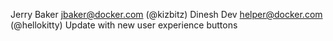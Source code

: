 Jerry Baker <jbaker@docker.com> (@kizbitz)
Dinesh Dev <helper@docker.com> (@hellokitty)
Update with new user experience buttons
